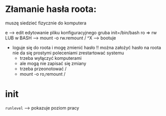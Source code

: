 # Złamanie hasła roota:

muszę siedzieć fizycznie do komputera

e --> edit
	edytowanie pliku konfiguracyjnego gruba
		init=/bin/bash
		ro => rw LUB w BASH --> mount -o rw.remount /
^X --> bootuje
- loguje się do roota i mogę zmienić hasło
!! można założyć hasło na roota
nie da się prostymi poleceniami zrestartować systemu
	- trzeba wyłączyć komputerami
	- ale mogą nie zapisać się zmiany
	- trzeba przeonotować /
	- mount -o ro,remount /

# init
`runlevel` --> pokazuje poziom pracy
